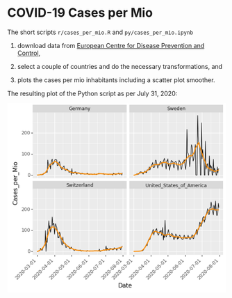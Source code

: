 # COVID-19 Cases per Mio

The short scripts `r/cases_per_mio.R` and `py/cases_per_mio.ipynb`

1. download data from [European Centre for Disease Prevention and Control](https://www.ecdc.europa.eu/en),

2. select a couple of countries and do the necessary transformations, and

3. plots the cases per mio inhabitants including a scatter plot smoother.

The resulting plot of the Python script as per July 31, 2020:

![Some curves](cases_per_mio.png)

